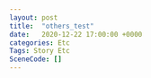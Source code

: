 ```yaml
---
layout: post
title:  "others_test"
date:   2020-12-22 17:00:00 +0000
categories: Etc
Tags: Story Etc
SceneCode: []
---
```

